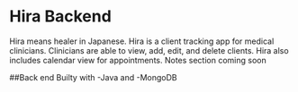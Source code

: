 # Hira Backend

Hira means healer in Japanese. Hira is a client tracking app for medical clinicians. Clinicians are able to view, add, edit, and delete clients. Hira also includes calendar view for appointments. Notes section coming soon 

##Back end Builty with -Java and -MongoDB

